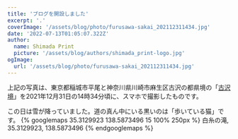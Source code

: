 ```yaml
---
title: 'ブログを開設しました'
excerpt: '.'
coverImage: '/assets/blog/photo/furusawa-sakai_202112311434.jpg'
date: '2022-07-13T01:05:07.322Z'
author:
  name: Shimada Print
  picture: '/assets/blog/authors/shimada_print-logo.jpg'
ogImage:
  url: '/assets/blog/photo/furusawa-sakai_202112311434.jpg'
---
```


上記の写真は、東京都稲城市平尾と神奈川県川崎市麻生区古沢の都県境の「[古沢境](https://www.google.com/maps/place/%E5%8F%A4%E6%B2%A2%E5%A2%83/@35.6053928,139.4942976,15z/data=!4m5!3m4!1s0x0:0x44c136581e72d731!8m2!3d35.6053928!4d139.4942976)」を2021年12月31日の14時34分頃に、スマホで撮影したものです。

この日は雪が降っていました。道の真ん中にいる黒いのは「歩いている猫」です。
{% googlemaps 35.3129923 138.5873496 15 100% 250px %}
  白糸の滝, 35.3129923, 138.5873496
{% endgooglemaps %}
